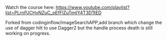 Watch the course here: https://www.youtube.com/playlist?list=PLrnPJCHvNZuC_pEfFlZuTmjlY4T3DTtED


Forked from codinginflow/imageSearchAPP,add branch which change the use of dagger hilt to use Dagger2 but the handle process death is still working on progress.
